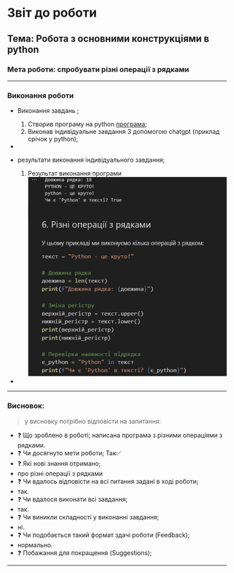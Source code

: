 # Звіт до роботи
## Тема: Робота з основними конструкціями в python 
### Мета роботи: спробувати різні операції з рядками

---
### Виконання роботи
*   Виконання завдань ;
    1. Створив  програму на python  [програма](1py.ipynb);
    1. Виконав індивідуальне завдання З допомогою chatgpt (приклад срічок у python);

* 

* результати виконання індивідуального завдання;
    1. Результат виконання програми ![Результат виконання програми](Screenshot_5.png) 
*  
---
### Висновок:
> у висновку потрібно відповісти на запитання:

- :question: Що зроблено в роботі;
написана програма з різними операціями з рядками.
- :question: Чи досягнуто мети роботи;
Так✅
- :question: Які нові знання отримано;
- про різні  операції з рядками
- :question: Чи вдалось відповісти на всі питання задані в ході роботи;
- так.
- :question: Чи вдалося виконати всі завдання;
- так.
- :question: Чи виникли складності у виконанні завдання;
- ні.
- :question: Чи подобається такий формат здачі роботи (Feedback);
- нормально. 
- :question: Побажання для покращення (Suggestions);

---